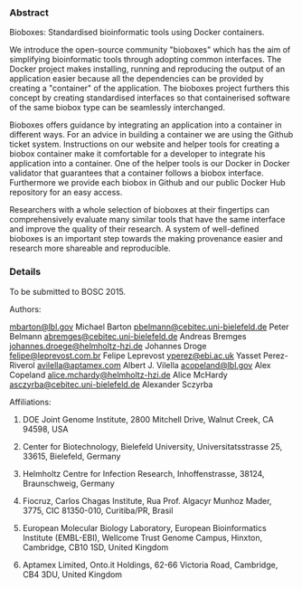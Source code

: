 ### Abstract

Bioboxes: Standardised bioinformatic tools using Docker containers.

We introduce the open-source community "bioboxes" which has the aim of simplifying bioinformatic tools through adopting common interfaces. The Docker project makes installing, running and reproducing the output of an application easier because all the dependencies can be provided by creating a "container" of the application. 
The bioboxes project furthers this concept by creating standardised interfaces so that containerised software of the same biobox type can be seamlessly interchanged.

Bioboxes offers guidance by integrating an application into a container in different ways. For an advice in building a container we are using the Github ticket system. Instructions on our website and helper tools for creating a biobox container make it comfortable for a developer to integrate his application into a container. One of the helper tools is our Docker in Docker validator that guarantees that a container follows a biobox interface. Furthermore we provide each biobox in Github and our public Docker Hub repository for an easy access.

Researchers with a whole selection of bioboxes at their fingertips can comprehensively evaluate many similar tools that have the same interface and improve the quality of their research.
A system of well-defined bioboxes is an important step towards the making provenance easier and research more shareable and reproducible.

### Details

To be submitted to BOSC 2015.

Authors:

mbarton@lbl.gov Michael Barton
pbelmann@cebitec.uni-bielefeld.de Peter Belmann
abremges@cebitec.uni-bielefeld.de Andreas Bremges
johannes.droege@helmholtz-hzi.de Johannes Droge
felipe@leprevost.com.br Felipe Leprevost
yperez@ebi.ac.uk Yasset Perez-Riverol
avilella@aptamex.com Albert J. Vilella
acopeland@lbl.gov Alex Copeland
alice.mchardy@helmholtz-hzi.de Alice McHardy
asczyrba@cebitec.uni-bielefeld.de Alexander Sczyrba

Affiliations:

1. DOE Joint Genome Institute, 2800 Mitchell Drive, Walnut Creek, CA 94598, USA

2. Center for Biotechnology, Bielefeld University, Universitatsstrasse 25, 33615, Bielefeld, Germany

3. Helmholtz Centre for Infection Research, Inhoffenstrasse, 38124, Braunschweig, Germany

4. Fiocruz, Carlos Chagas Institute, Rua Prof. Algacyr Munhoz Mader, 3775, CIC 81350-010, Curitiba/PR, Brasil

5. European Molecular Biology Laboratory, European Bioinformatics Institute (EMBL-EBI), Wellcome Trust Genome Campus, Hinxton, Cambridge, CB10 1SD, United Kingdom

6. Aptamex Limited, Onto.it Holdings, 62-66 Victoria Road, Cambridge, CB4 3DU, United Kingdom
